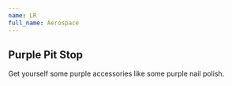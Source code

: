 ```yaml
---
name: LR
full_name: Aerospace
---
```


## Purple Pit Stop
Get yourself some purple accessories like some purple nail polish.